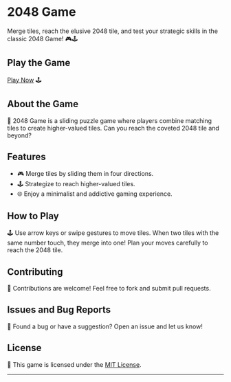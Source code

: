 # 2048 Game

Merge tiles, reach the elusive 2048 tile, and test your strategic skills in the classic 2048 Game! 🎮🕹️

## Play the Game

[Play Now](https://aryan0-1maurya.github.io/2048-game/) 🕹️

## About the Game

📜 2048 Game is a sliding puzzle game where players combine matching tiles to create higher-valued tiles. Can you reach the coveted 2048 tile and beyond?

## Features

- 🎮 Merge tiles by sliding them in four directions.
- 🕹️ Strategize to reach higher-valued tiles.
- 🌐 Enjoy a minimalist and addictive gaming experience.

## How to Play

🕹️ Use arrow keys or swipe gestures to move tiles. When two tiles with the same number touch, they merge into one! Plan your moves carefully to reach the 2048 tile.

## Contributing

🤝 Contributions are welcome! Feel free to fork and submit pull requests.

## Issues and Bug Reports

🐛 Found a bug or have a suggestion? Open an issue and let us know!

## License

📄 This game is licensed under the [MIT License](LICENSE).

---
